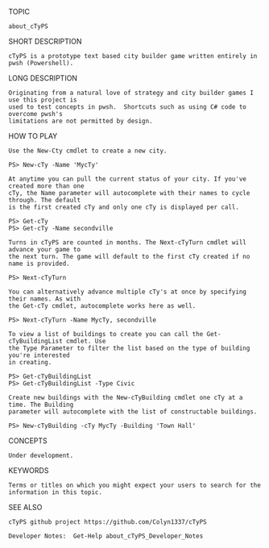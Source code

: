 TOPIC

    about_cTyPS

SHORT DESCRIPTION

    cTyPS is a prototype text based city builder game written entirely in pwsh (Powershell).

LONG DESCRIPTION

    Originating from a natural love of strategy and city builder games I use this project is 
    used to test concepts in pwsh.  Shortcuts such as using C# code to overcome pwsh's 
    limitations are not permitted by design.

HOW TO PLAY

    Use the New-Cty cmdlet to create a new city.

    PS> New-cTy -Name 'MycTy'

    At anytime you can pull the current status of your city. If you've created more than one
    cTy, the Name parameter will autocomplete with their names to cycle through. The default
    is the first created cTy and only one cTy is displayed per call.

    PS> Get-cTy
    PS> Get-cTy -Name secondville

    Turns in cTyPS are counted in months. The Next-cTyTurn cmdlet will advance your game to
    the next turn. The game will default to the first cTy created if no name is provided.

    PS> Next-cTyTurn

    You can alternatively advance multiple cTy's at once by specifying their names. As with
    the Get-cTy cmdlet, autocomplete works here as well.

    PS> Next-cTyTurn -Name MycTy, secondville

    To view a list of buildings to create you can call the Get-cTyBuildingList cmdlet. Use
    the Type Parameter to filter the list based on the type of building you're interested
    in creating.

    PS> Get-cTyBuildingList
    PS> Get-cTyBuildingList -Type Civic

    Create new buildings with the New-cTyBuilding cmdlet one cTy at a time. The Building 
    parameter will autocomplete with the list of constructable buildings.

    PS> New-cTyBuilding -cTy MycTy -Building 'Town Hall'

CONCEPTS

    Under development.

KEYWORDS

    Terms or titles on which you might expect your users to search for the information in this topic.

SEE ALSO

    cTyPS github project https://github.com/Colyn1337/cTyPS

    Developer Notes:  Get-Help about_cTyPS_Developer_Notes